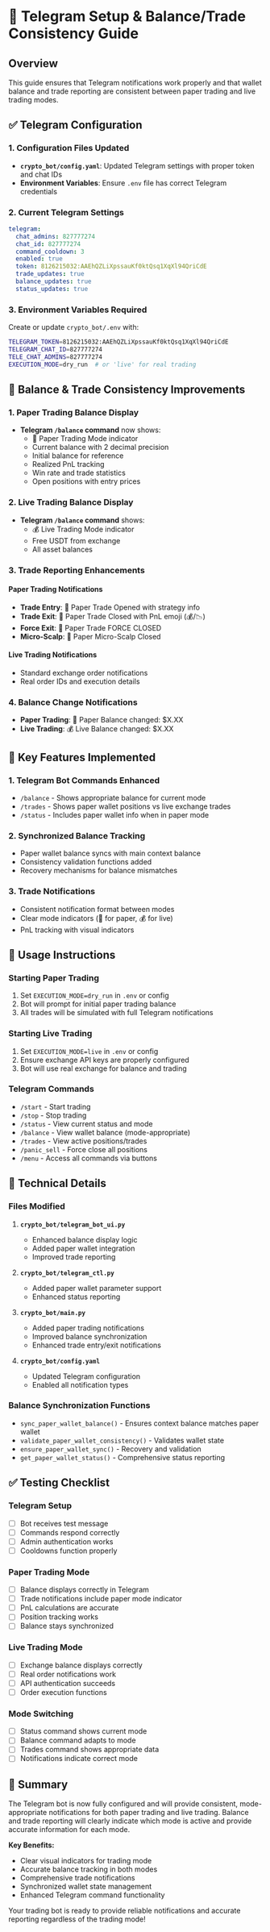 # 📱 Telegram Setup & Balance/Trade Consistency Guide

## Overview
This guide ensures that Telegram notifications work properly and that wallet balance and trade reporting are consistent between paper trading and live trading modes.

## ✅ Telegram Configuration

### 1. Configuration Files Updated
- **`crypto_bot/config.yaml`**: Updated Telegram settings with proper token and chat IDs
- **Environment Variables**: Ensure `.env` file has correct Telegram credentials

### 2. Current Telegram Settings
```yaml
telegram:
  chat_admins: 827777274
  chat_id: 827777274
  command_cooldown: 3
  enabled: true
  token: 8126215032:AAEhQZLiXpssauKf0ktQsq1XqXl94QriCdE
  trade_updates: true
  balance_updates: true
  status_updates: true
```

### 3. Environment Variables Required
Create or update `crypto_bot/.env` with:
```bash
TELEGRAM_TOKEN=8126215032:AAEhQZLiXpssauKf0ktQsq1XqXl94QriCdE
TELEGRAM_CHAT_ID=827777274
TELE_CHAT_ADMINS=827777274
EXECUTION_MODE=dry_run  # or 'live' for real trading
```

## 🔄 Balance & Trade Consistency Improvements

### 1. Paper Trading Balance Display
- **Telegram `/balance` command** now shows:
  - 📄 Paper Trading Mode indicator
  - Current balance with 2 decimal precision
  - Initial balance for reference
  - Realized PnL tracking
  - Win rate and trade statistics
  - Open positions with entry prices

### 2. Live Trading Balance Display
- **Telegram `/balance` command** shows:
  - 💰 Live Trading Mode indicator
  - Free USDT from exchange
  - All asset balances

### 3. Trade Reporting Enhancements

#### Paper Trading Notifications
- **Trade Entry**: 📄 Paper Trade Opened with strategy info
- **Trade Exit**: 📄 Paper Trade Closed with PnL emoji (💰/📉)
- **Force Exit**: 📄 Paper Trade FORCE CLOSED 
- **Micro-Scalp**: 📄 Paper Micro-Scalp Closed

#### Live Trading Notifications
- Standard exchange order notifications
- Real order IDs and execution details

### 4. Balance Change Notifications
- **Paper Trading**: 📄 Paper Balance changed: $X.XX
- **Live Trading**: 💰 Live Balance changed: $X.XX

## 🎯 Key Features Implemented

### 1. Telegram Bot Commands Enhanced
- `/balance` - Shows appropriate balance for current mode
- `/trades` - Shows paper wallet positions vs live exchange trades
- `/status` - Includes paper wallet info when in paper mode

### 2. Synchronized Balance Tracking
- Paper wallet balance syncs with main context balance
- Consistency validation functions added
- Recovery mechanisms for balance mismatches

### 3. Trade Notifications
- Consistent notification format between modes
- Clear mode indicators (📄 for paper, 💰 for live)
- PnL tracking with visual indicators

## 🚀 Usage Instructions

### Starting Paper Trading
1. Set `EXECUTION_MODE=dry_run` in `.env` or config
2. Bot will prompt for initial paper trading balance
3. All trades will be simulated with full Telegram notifications

### Starting Live Trading
1. Set `EXECUTION_MODE=live` in `.env` or config  
2. Ensure exchange API keys are properly configured
3. Bot will use real exchange for balance and trading

### Telegram Commands
- `/start` - Start trading
- `/stop` - Stop trading
- `/status` - View current status and mode
- `/balance` - View wallet balance (mode-appropriate)
- `/trades` - View active positions/trades
- `/panic_sell` - Force close all positions
- `/menu` - Access all commands via buttons

## 🔧 Technical Details

### Files Modified
1. **`crypto_bot/telegram_bot_ui.py`**
   - Enhanced balance display logic
   - Added paper wallet integration
   - Improved trade reporting

2. **`crypto_bot/telegram_ctl.py`**
   - Added paper wallet parameter support
   - Enhanced status reporting

3. **`crypto_bot/main.py`**
   - Added paper trading notifications
   - Improved balance synchronization
   - Enhanced trade entry/exit notifications

4. **`crypto_bot/config.yaml`**
   - Updated Telegram configuration
   - Enabled all notification types

### Balance Synchronization Functions
- `sync_paper_wallet_balance()` - Ensures context balance matches paper wallet
- `validate_paper_wallet_consistency()` - Validates wallet state
- `ensure_paper_wallet_sync()` - Recovery and validation
- `get_paper_wallet_status()` - Comprehensive status reporting

## ✅ Testing Checklist

### Telegram Setup
- [ ] Bot receives test message
- [ ] Commands respond correctly
- [ ] Admin authentication works
- [ ] Cooldowns function properly

### Paper Trading Mode
- [ ] Balance displays correctly in Telegram
- [ ] Trade notifications include paper mode indicator
- [ ] PnL calculations are accurate
- [ ] Position tracking works
- [ ] Balance stays synchronized

### Live Trading Mode
- [ ] Exchange balance displays correctly
- [ ] Real order notifications work
- [ ] API authentication succeeds
- [ ] Order execution functions

### Mode Switching
- [ ] Status command shows current mode
- [ ] Balance command adapts to mode
- [ ] Trades command shows appropriate data
- [ ] Notifications indicate correct mode

## 🎉 Summary

The Telegram bot is now fully configured and will provide consistent, mode-appropriate notifications for both paper trading and live trading. Balance and trade reporting will clearly indicate which mode is active and provide accurate information for each mode.

**Key Benefits:**
- Clear visual indicators for trading mode
- Accurate balance tracking in both modes
- Comprehensive trade notifications
- Synchronized wallet state management
- Enhanced Telegram command functionality

Your trading bot is ready to provide reliable notifications and accurate reporting regardless of the trading mode!
